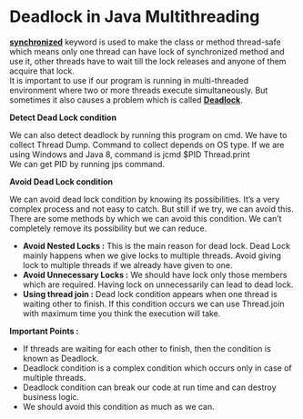 # Deadlock in Java Multithreading

[**synchronized**](http://quiz.geeksforgeeks.org/synchronized-in-java/) keyword is used to make the class or method thread-safe which means only one thread can have lock of synchronized method and use it, other threads have to wait till the lock releases and anyone of them acquire that lock.  
It is important to use if our program is running in multi-threaded environment where two or more threads execute simultaneously. But sometimes it also causes a problem which is called [**Deadlock**](http://quiz.geeksforgeeks.org/operating-system-process-management-deadlock-introduction/). 

**Detect Dead Lock condition**

We can also detect deadlock by running this program on cmd. We have to collect Thread Dump. Command to collect depends on OS type. If we are using Windows and Java 8, command is jcmd $PID Thread.print  
We can get PID by running jps command.

**Avoid Dead Lock condition**

We can avoid dead lock condition by knowing its possibilities. It’s a very complex process and not easy to catch. But still if we try, we can avoid this. There are some methods by which we can avoid this condition. We can’t completely remove its possibility but we can reduce.

* **Avoid Nested Locks :**
  This is the main reason for dead lock. Dead Lock mainly happens when we give locks to multiple threads. Avoid giving lock to multiple threads if we already have given to one.
* **Avoid Unnecessary Locks :**
  We should have lock only those members which are required. Having lock on unnecessarily can lead to dead lock.
* **Using thread join :**
  Dead lock condition appears when one thread is waiting other to finish. If this condition occurs we can use Thread.join with maximum time you think the execution will take.

**Important Points :**

* If threads are waiting for each other to finish, then the condition is known as Deadlock.
* Deadlock condition is a complex condition which occurs only in case of multiple threads.
* Deadlock condition can break our code at run time and can destroy business logic.
* We should avoid this condition as much as we can.



